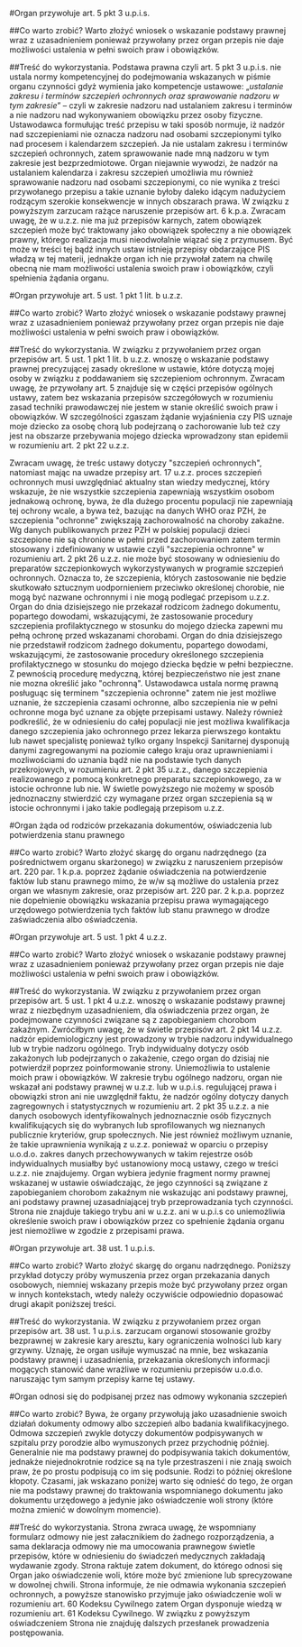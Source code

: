 #Organ przywołuje art. 5 pkt 3 u.p.i.s.

##Co warto zrobić?
Warto złożyć wniosek o wskazanie podstawy prawnej wraz z uzasadnieniem ponieważ przywołany przez organ przepis nie daje  możliwości ustalenia w pełni swoich praw i obowiązków.

##Treść do wykorzystania.
Podstawa prawna czyli art. 5 pkt 3 u.p.i.s. nie ustala normy kompetencyjnej do podejmowania wskazanych w piśmie organu czynności gdyż wymienia jako kompetencje ustawowe: „*ustalanie zakresu i terminów szczepień ochronnych oraz sprawowanie nadzoru w tym zakresie*” – czyli w zakresie nadzoru nad ustalaniem zakresu i terminów a nie nadzoru nad wykonywaniem obowiązku przez osoby fizyczne. Ustawodawca formułując treść przepisu w taki sposób normuje, iż nadzór nad szczepieniami nie oznacza nadzoru nad osobami szczepionymi tylko nad procesem i kalendarzem szczepień. Ja nie ustalam zakresu i terminów szczepień ochronnych, zatem sprawowanie nade mną nadzoru w tym zakresie jest bezprzedmiotowe. Organ niejawnie wywodzi, że nadzór na ustalaniem kalendarza i zakresu szczepień umożliwia mu również sprawowanie nadzoru nad osobami szczepionymi, co nie wynika z treści przywołanego przepisu a takie uznanie byłoby daleko idącym nadużyciem rodzącym szerokie konsekwencje w innych obszarach prawa. W związku z powyższym zarzucam rażące naruszenie przepisów art. 6 k.p.a. Zwracam uwagę, że w u.z.z. nie ma już przepisów karnych, zatem obowiązek szczepień może być traktowany jako obowiązek społeczny a nie obowiązek prawny, którego realizacja musi nieodwołalnie wiązać się z przymusem. Być może w treści tej bądź innych ustaw istnieją przepisy obdarzające PIS władzą w tej materii, jednakże organ ich nie przywołał zatem na chwilę obecną nie mam możliwości ustalenia swoich praw i obowiązków, czyli spełnienia żądania organu.

#Organ przywołuje art. 5 ust. 1 pkt 1 lit. b u.z.z.

##Co warto zrobić?
Warto złożyć wniosek o wskazanie podstawy prawnej wraz z uzasadnieniem ponieważ przywołany przez organ przepis nie daje  możliwości ustalenia w pełni swoich praw i obowiązków.

##Treść do wykorzystania.
W związku z przywołaniem przez organ przepisów art. 5 ust. 1 pkt 1 lit. b u.z.z. wnoszę o wskazanie podstawy prawnej precyzującej zasady określone w ustawie, które dotyczą mojej osoby w związku z poddawaniem się szczepieniom ochronnym. Zwracam uwagę, że przywołany art. 5 znajduje się w części przepisów ogólnych ustawy, zatem bez wskazania przepisów szczegółowych w rozumieniu zasad techniki prawodawczej nie jestem w stanie określić swoich praw i obowiązków. W szczególności zgaszam żądanie wyjaśnienia czy PIS uznaje moje dziecko za osobę chorą lub podejrzaną o zachorowanie lub też czy jest na obszarze przebywania mojego dziecka wprowadzony stan epidemii w rozumieniu art. 2 pkt 22 u.z.z.

Zwracam uwagę, że treśc ustawy dotyczy "szczepień ochronnych", natomiast mając na uwadze przepisy art. 17 u.z.z. proces szczepień ochronnych musi uwzględniać aktualny stan wiedzy medycznej, który wskazuje, że nie wszystkie szczepienia zapewniają wszystkim osobom jednakową ochronę, bywa, że dla dużego procentu populacji nie zapewniają tej ochrony wcale, a bywa też, bazując na danych WHO oraz PZH, że szczepienia "ochronne" zwiększają zachorowalność na choroby zakaźne. Wg danych publikowanych przez PZH w polskiej populacji dzieci szczepione nie są chronione w pełni przed zachorowaniem zatem termin stosowany i zdefiniowany w ustawie czyli "szczepienia ochronne" w rozumieniu art. 2 pkt 26 u.z.z. nie może być stosowany w odniesieniu do preparatów szczepionkowych wykorzystywanych w programie szczepień ochronnych. Oznacza to, że szczepienia, których zastosowanie nie będzie skutkowało sztucznym uodpornieniem przeciwko określonej chorobie, nie mogą być nazwane ochronnymi i nie mogą podlegać przepisom u.z.z. Organ do dnia dzisiejszego nie przekazał rodzicom żadnego dokumentu, popartego dowodami, wskazującymi, że zastosowanie procedury szczepienia profilaktycznego w stosunku do mojego dziecka zapewni mu pełną ochronę przed wskazanami chorobami. Organ do dnia dzisiejszego nie przedstawił rodzicom żadnego dokumentu, popartego dowodami, wskazującymi, że zastosowanie procedury określonego szczepienia profilaktycznego w stosunku do mojego dziecka będzie w pełni bezpieczne. Z pewnością procedurę medyczną, której bezpieczeństwo nie jest znane nie mozna określić jako "ochronną". Ustawodawca ustala normę prawną posługuąc się terminem "szczepienia ochronne" zatem nie jest możliwe uznanie, że szczepienia czasami ochronne, albo szczepienia nie w pełni ochronne moga być uznane za objęte przepisami ustawy. Należy również podkreślić, że w odniesieniu do całej populacji nie jest możliwa kwalifikacja danego szczepienia jako ochronnego przez lekarza pierwszego kontaktu lub nawet specjalistę ponieważ tylko organy Inspekcji Sanitarnej dysponują danymi zagregowanymi na poziomie całego kraju oraz uprawnieniami i mozliwościami do uznania bądź nie na podstawie tych danych przekrojowych, w rozumieniu art. 2 pkt 35 u.z.z., danego szczepienia realizowanego z pomocą konkretnego preparatu szczepionkowego, za w istocie ochronne lub nie. W świetle powyższego nie możemy w sposób jednoznaczny stwierdzić czy wymagane przez organ szczepienia są w istocie ochronnymi i jako takie podlegają przepisom u.z.z.

#Organ żąda od rodziców przekazania dokumentów, oświadczenia lub potwierdzenia stanu prawnego

##Co warto zrobić?
Warto złożyć skargę do organu nadrzędnego (za pośrednictwem organu skarżonego) w związku z naruszeniem przepisów art. 220 par. 1 k.p.a. poprzez żądanie oświadczenia na potwierdzenie faktów lub stanu prawnego mimo, że w/w są możliwe do ustalenia przez organ we własnym zakresie, oraz przepisów art. 220 par. 2 k.p.a. poprzez nie dopełnienie obowiązku wskazania przepisu prawa wymagającego urzędowego potwierdzenia tych faktów lub stanu prawnego w drodze zaświadczenia albo oświadczenia. 

#Organ przywołuje art. 5 ust. 1 pkt 4 u.z.z.

##Co warto zrobić?
Warto złożyć wniosek o wskazanie podstawy prawnej wraz z uzasadnieniem ponieważ przywołany przez organ przepis nie daje  możliwości ustalenia w pełni swoich praw i obowiązków.

##Treść do wykorzystania.
W związku z przywołaniem przez organ przepisów art. 5 ust. 1 pkt 4 u.z.z. wnoszę o wskazanie podstawy prawnej wraz z niezbędnym uzasadnieniem, dla oświadczenia przez organ, że podejmowane czynności związane są z zapobieganiem chorobom zakaźnym. Zwróciłbym uwagę, że w świetle przepisów art. 2 pkt 14 u.z.z. nadzór epidemiologiczny jest prowadzony w trybie nadzoru indywidualnego lub w trybie nadzoru ogólnego. Tryb indywidualny dotyczy osób zakażonych lub podejrzanych o zakażenie, czego organ do dzisiaj nie potwierdził poprzez poinformowanie strony. Uniemożliwia to ustalenie moich praw i obowiązków. W zakresie trybu ogólnego nadzoru, organ nie wskazał ani podstawy prawnej w u.z.z. lub w u.p.i.s. regulującej prawa i obowiązki stron ani nie uwzględnił faktu, że nadzór ogólny dotyczy danych zagregownych i statystycznych w rozumieniu art. 2 pkt 35 u.z.z. a nie danych osobowych identyfikowalnych jednoznacznie osób fizycznych kwalifikujących się do wybranych lub sprofilowanych wg nieznanych publicznie kryteriów, grup społecznych. Nie jest również możliwym uznanie, że takie uprawnienia wynikają z u.z.z. ponieważ w oparciu o przepisy u.o.d.o. zakres danych przechowywanych w takim rejestrze osób indywidualnych musiałby być ustanowiony mocą ustawy, czego w treści u.z.z. nie znajdujemy. Organ wybiera jedynie fragment normy prawnej wskazanej w ustawie oświadczając, że jego czynności są związane z zapobieganiem chorobom zakaźnym nie wskazując ani podstawy prawnej, ani podstawy prawnej uzasadniającej tryb przeprowadzania tych czynności. Strona nie znajduje takiego trybu ani w u.z.z. ani w u.p.i.s co uniemożliwia określenie swoich praw i obowiązków przez co spełnienie żądania organu jest niemożliwe w zgodzie z przepisami prawa. 

#Organ przywołuje art. 38 ust. 1 u.p.i.s.

##Co warto zrobić?
Warto złożyć skargę do organu nadrzędnego. Poniższy przykład dotyczy próby wymuszenia przez organ przekazania danych osobowych, niemniej wskazany przepis może być przywołany przez organ w innych kontekstach, wtedy należy oczywiście odpowiednio dopasować drugi akapit poniższej treści.  

##Treść do wykorzystania.
W związku z przywołaniem przez organ przepisów art. 38 ust. 1 u.p.i.s. zarzucam organowi stosowanie groźby bezprawnej w zakresie kary aresztu, kary ograniczenia wolności lub kary grzywny.
Uznaję, że organ usiłuje wymuszać na mnie, bez wskazania podstawy prawnej i uzasadnienia, przekazania określonych informacji mogących stanowić dane wrażliwe w rozumieniu przepisów u.o.d.o. naruszając tym samym przepisy karne tej ustawy. 

#Organ odnosi się do podpisanej przez nas odmowy wykonania szczepień

##Co warto zrobić?
Bywa, że organy przywołują jako uzasadnienie swoich działań dokumenty odmowy albo szczepień albo badania kwalifikacyjnego. Odmowa szczepień zwykle dotyczy dokumentów podpisywanych w szpitalu przy porodzie albo wymuszonych przez przychodnię później. Generalnie nie ma podstawy prawnej do podpisywania takich dokumentów, jednakże niejednokrotnie rodzice są na tyle przestraszeni i nie znają swoich praw, że po prostu podpisują co im się podsunie. Rodzi to później określone kłopoty. Czasami, jak wskazano poniżej warto się odnieść do tego, że organ nie ma podstawy prawnej do traktowania wspomnianego dokumentu jako dokumentu urzędowego a jedynie jako oświadczenie woli strony (które można zmienić w dowolnym momencie).

##Treść do wykorzystania.
Strona zwraca uwagę, że wspomniany formularz odmowy nie jest załacznikiem do żadnego rozporządzenia, a sama deklaracja odmowy nie ma umocowania prawnegow świetle przepisów, które w odniesieniu do świadczeń medycznych zakładają wydawanie zgody. Strona raktuje zatem dokument, do którego odnosi się Organ jako oświadczenie woli, które może być zmienione lub sprecyzowane w dowolnej chwili. Strona informuje, że nie odmawia wykonania szczepień ochronnych, a powyższe stanowisko przyjmuje jako oświadczenie woli w rozumieniu art. 60 Kodeksu Cywilnego zatem Organ dysponuje wiedzą w rozumieniu art. 61 Kodeksu Cywilnego. W związku z powyższym oświadczeniem Strona nie znajduję dalszych przesłanek prowadzenia postępowania.
